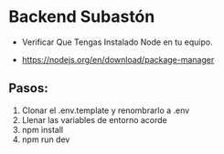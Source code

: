# Backend Subastón

- Verificar Que Tengas Instalado Node en tu equipo.

- https://nodejs.org/en/download/package-manager

## Pasos:
1. Clonar el .env.template y renombrarlo a .env
2. Llenar las variables de entorno acorde
3. npm install
4. npm run dev
